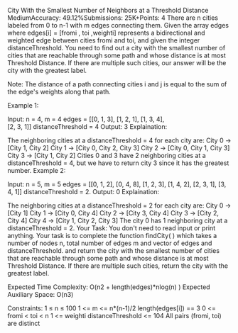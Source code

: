 City With the Smallest Number of Neighbors at a Threshold Distance
MediumAccuracy: 49.12%Submissions: 25K+Points: 4
There are n cities labeled from 0 to n-1 with m edges connecting them. Given the array edges where edges[i] = [fromi , toi ,weighti] represents a bidirectional and weighted edge between cities fromi and toi, and given the integer distanceThreshold. You need to find out a city with the smallest number of cities that are reachable through some path and whose distance is at most Threshold Distance. If there are multiple such cities, our answer will be the city with the greatest label.

Note: The distance of a path connecting cities i and j is equal to the sum of the edge's weights along that path.

Example 1:

Input:
n = 4, m = 4
edges = [[0, 1, 3],
         [1, 2, 1], 
         [1, 3, 4],  
         [2, 3, 1]]
distanceThreshold = 4
Output:
3
Explaination:

The neighboring cities at a distanceThreshold = 4 for each city are:
City 0 -> [City 1, City 2]
City 1 -> [City 0, City 2, City 3]
City 2 -> [City 0, City 1, City 3]
City 3 -> [City 1, City 2]
Cities 0 and 3 have 2 neighboring cities at a distanceThreshold = 4, but we have to return city 3 since it has the greatest number.
Example 2:

Input:
n = 5, m = 5
edges = [[0, 1, 2],
         [0, 4, 8],
         [1, 2, 3], 
         [1, 4, 2], 
         [2, 3, 1],
         [3, 4, 1]]
distanceThreshold = 2.
Output:
0
Explaination:

The neighboring cities at a distanceThreshold = 2 for each city are:
City 0 -> [City 1]
City 1 -> [City 0, City 4]
City 2 -> [City 3, City 4]
City 3 -> [City 2, City 4]
City 4 -> [City 1, City 2, City 3]
The city 0 has 1 neighboring city at a distanceThreshold = 2.
Your Task:
You don't need to read input or print anything. Your task is to complete the function findCity( ) which takes a number of nodes n, total number of edges m and vector of edges and distanceThreshold. and return the city with the smallest number of cities that are reachable through some path and whose distance is at most Threshold Distance. If there are multiple such cities, return the city with the greatest label.

Expected Time Complexity: O(n2 + length(edges)\*nlog(n) )
Expected Auxiliary Space: O(n3)

Constraints:
1 ≤ n ≤ 100
1 <= m <= n\*(n-1)/2
length(edges[i]) == 3
0 <= fromi < toi < n
1 <= weighti distanceThreshold <= 104
All pairs (fromi, toi) are distinct

